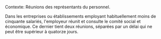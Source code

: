 Contexte: Réunions des représentants du personnel.

Dans les entreprises ou établissements employant habituellement moins de cinquante salariés, l'employeur réunit et consulte le comité social et économique. Ce dernier tient deux réunions, séparées par un délai qui ne peut être supérieur à quatorze jours.